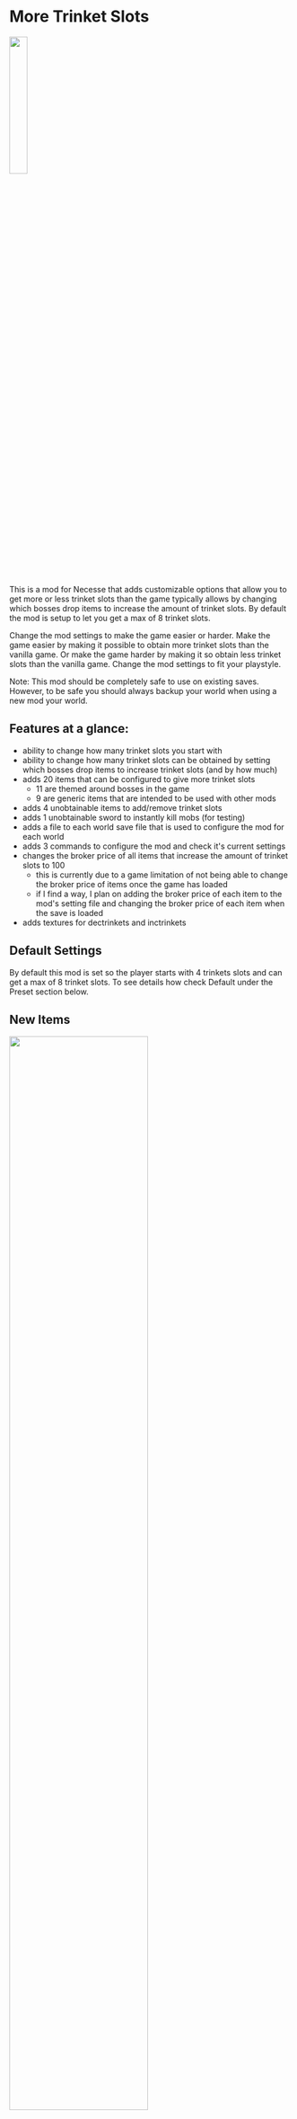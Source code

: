 # More Trinket Slots
<img src="https://github.com/project-curiosity/MoreTrinketSlots/blob/main/src/main/resources/preview.png" width=25% height=25%><br>
This is a mod for Necesse that adds customizable options that allow you to get more or less trinket slots than the game typically allows by changing which bosses drop items to increase the amount of trinket slots. By default the mod is setup to let you get a max of 8 trinket slots.

Change the mod settings to make the game easier or harder. Make the game easier by making it possible to obtain more trinket slots than the vanilla game. Or make the game harder by making it so obtain less trinket slots than the vanilla game. Change the mod settings to fit your playstyle.

Note: This mod should be completely safe to use on existing saves. However, to be safe you should always backup your world when using a new mod your world.

## Features at a glance:
- ability to change how many trinket slots you start with
- ability to change how many trinket slots can be obtained by setting which bosses drop items to increase trinket slots (and by how much)
- adds 20 items that can be configured to give more trinket slots
  - 11 are themed around bosses in the game
  - 9 are generic items that are intended to be used with other mods
- adds 4 unobtainable items to add/remove trinket slots
- adds 1 unobtainable sword to instantly kill mobs (for testing)
- adds a file to each world save file that is used to configure the mod for each world
- adds 3 commands to configure the mod and check it's current settings
- changes the broker price of all items that increase the amount of trinket slots to 100
  - this is currently due to a game limitation of not being able to change the broker price of items once the game has loaded
  - if I find a way, I plan on adding the broker price of each item to the mod's setting file and changing the broker price of each item when the save is loaded
- adds textures for dectrinkets and inctrinkets

## Default Settings
By default this mod is set so the player starts with 4 trinkets slots and can get a max of 8 trinket slots. To see details how check Default under the Preset section below.

## New Items
<img src="https://github.com/project-curiosity/MoreTrinketSlots/blob/main/src/main/images/allitems.png" width=70% height=70%><br>
These are the names of the items in the order they appear in the image above:
- Belt Clip, Spider Leg Keychain, Protective Case, Pocket Protector, Belt Bag, Trinket Pouch, Charm Bracelet
- Swamp Fruit, Dragon Satchel, Dry Bag, Sling Bag, How To Hold More Trinkets: Vol. 1-3
- How To Hold More Trinkets: Vol. 4-9
- moretrinketslots_dectrinkets10, moretrinketslots_dectrinkets5, dectrinkets, inctrinkets, moretrinketslots_inctrinkets5, moretrinketslots_inctrinkets10, Test Sword

## Commands
This mod adds 3 commands:

### `MTS.info <slots/bosses/items/all>`
- Outputs information about the mod's settings to chat for the user.
- Permission Level: User
- 4 Parameter Options
  - `slots`
    - tells the user the trinket slots they start with and the max amount they can get
  - `bosses`
    - tell the user which bosses drop items to increase trinket slots and their condition for doing so
  - `items`
    - tells the user all the items that increase trinket slots and how much slots they give
  - `all`
    - tells the user the slots, bosses, and items information

### `MTS.trinketslots <player/all/online/offline> <set/reset/max/adjust> <new amount>`
- Used to change the amount of trinket slots for the target.
- Permission Level: Owner
- Note: Items in trinket slots that are remove because of this will be lost.
- 4 options for who to target:
  - `player`
    - a specified online player, cannot target offline player
  - `offline`
    - all players who are currently offline
    - Note: Trinket slots for offline players can only be edited if the server does not allow outside characters.
  - `online`
      - all players who are currently online
  - `all`
      - every player that has ever joined the server
- 4 options for how to change trinket slots size
  - `set`
      - sets the target's trinket slot size to the specified new amount
  - `reset`
    - sets the target's trinket slot size to the initial trinket slots setting
  - `max`
    - sets the target's trinket slot size to the max possible based on the settings for the boss drops and items
  - `adjust`
    - changes the target's trinket slot size to be within the initial starting size and max possible size
      - if the target has less than the initial starting size they will be set the initial starting size
      - if the target has more than the max size they will be set to the max size
      - if the target's trinket slot size is between the initial and max size their trinket slot size will not change
- optional new amount parameter 
  - only used by `set` option

### `MTS.loadpreset <default/vanilla/nogain/zerotohero> <subpreset number>`
- Changes the mod settings to a built-in preset.
- Permission Level: Owner
- Note: When changing presets it is recommended to use `MTS.trinketslots all adjust` or `MTS.trinketslots all reset` to ensure all players have a trinket slot amount that fits within the preset's restrictions.
- 4 preset options
  - `default`
  - `vanilla`
  - `nogain`
  - `zerotohero`
  - These presets are explained below but for specific can be found below in the Presets section.
- optional `subpreset number` parameter
  - This parameter is used by `nogain` and `zerotohero` to get slightly different variations of these presets.

## Presets

### Default (default)
Changes the game to make it possible to get 8 trinket slots.
- Empty Pendant
  - Dropped By: Void Wizard
  - Sets trinket slots to 5
- Pirate Sheath
  - Dropped By: Pirate Captain
  - Sets trinket slots to 6
- The Crone's Crown
  - Dropped By: The Cursed Crone
  - Sets trinket slots to 7
- Wizard Socket
  - Dropped By: Fallen Wizard
  - Sets trinket slots to 8

### Vanilla (vanilla)
Preset that uses the same exact settings as the base game so you get a "vanilla" experience. Useful if you want access to the commands to change slots but don't want to actually change the game.

### No Gain (nogain)
Players can not gain more trinket slots, what they start with is what they get. Removes all boss drops that give trinket slots and changes items to give no slots. By default it is set to 4 trinket slots but you can use the optional `subpreset number` parameter to set the amount of trinket slots you get. For example you could use `MTS.loadpreset nogain 1` so players only have 1 trinket slot and there are no drops to get more.

### Zero to Hero (zerotohero)
Players start with 0 trinket slots and more bosses drop items to increase trinket slot size. There are six sub presets for this that can be chosen by entering 4, 6, 8, 10, 11, or 12 for the optional `subpreset number` parameter. These change drops so the max slots that can be obtained are 4, 6, 8, 10, 11, or 12. By default it choses the 6 preset. The subpresets are shown below.

#### 4
- Belt Clip
  - Dropped By: Evil's Protector
  - Sets trinket slots to 1
- Protective Case
  - Dropped By: Swamp Guardian
  - Sets trinket slots to 2
- Charm Bracelet
  - Dropped By: Cryo Queen
  - Sets trinket slots to 3
- Wizard Socket
  - Dropped By: Fallen Wizard
  - Sets trinket slots to 4

#### 6
- Belt Clip
  - Dropped By: Evil's Protector
  - Sets trinket slots to 1
- Empty Pendant
  - Dropped By: Void Wizard
  - Sets trinket slots to 2
- Pocket Protector
  - Dropped By: Ancient Vulture
  - Sets trinket slots to 3
- Trinket Pouch
  - Dropped By: Reaper
  - Sets trinket slots to 4
- Swamp Fruit
  - Dropped By: Pest Warden
  - Sets trinket slots to 5
- Wizard Socket
  - Dropped By: Fallen Wizard
  - Sets trinket slots to 6

#### 8
Makes is so about every other boss pre Fallen Wizard drops an item to increase trinket slots by 1.
- Belt Clip
  - Dropped By: Evil's Protector
  - Sets trinket slots to 1
- Spider Leg Keychain
  - Dropped By: Queen Spider
  - Sets trinket slots to 2
- Empty Pendant
  - Dropped By: Void Wizard
  - Sets trinket slots to 3
- Protective Case
  - Dropped By: Swamp Guardian
  - Sets trinket slots to 4
- Pocket Protector
  - Dropped By: Ancient Vulture
  - Sets trinket slots to 5
- Trinket Pouch
  - Dropped By: Reaper
  - Sets trinket slots to 6
- Swamp Fruit
  - Dropped By: Pest Warden
  - Sets trinket slots to 7
- Wizard Socket
  - Dropped By: Fallen Wizard
  - Sets trinket slots to 8

#### 10/11/12
Makes it so basically every boss drops an item to increase trinket slots by one. 11 and 12 are the same as the 10 preset except they include drops for the post Fallen Wizard bosses.
- Belt Clip
  - Dropped By: Evil's Protector
  - Sets trinket slots to 1
- Spider Leg Keychain
  - Dropped By: Queen Spider
  - Sets trinket slots to 2
- Empty Pendant
  - Dropped By: Void Wizard
  - Sets trinket slots to 3
- Protective Case
  - Dropped By: Swamp Guardian
  - Sets trinket slots to 4
- Pocket Protector
  - Dropped By: Ancient Vulture
  - Sets trinket slots to 5
- Trinket Pouch
  - Dropped By: Reaper
  - Sets trinket slots to 6
- Charm Bracelet
  - Dropped By: Cryo Queen
  - Sets trinket slots to 7
- Swamp Fruit
  - Dropped By: Pest Warden
  - Sets trinket slots to 8
- Dragon Satchel
  - Dropped By: Sage and Grit
  - Sets trinket slots to 9
- Wizard Socket
  - Dropped By: Fallen Wizard
  - Sets trinket slots to 10

If 11 or 12 is chosen there is also:
- Dry Bag
  - Dropped By: Mother Slime
  - Sets trinket slots to 11

If 12 is chosen there is also:
- Sling Bag
  - Dropped By: Night Swarm
  - Sets trinket slots to 12

## Settings File
You can configure the mod yourself by modifying the settings file that it creates. This mod creates a file called `mtsSettings.cfg` in each save file. This file is used to load settings for this mod. This makes it so each save file can have their own settings. Save files on windows can be found at `C:\Users\Your Username\AppData\Roaming\Necesse\saves`. Save files are stored as zip files, so to edit the settings file you will need an application to view and edit files inside zip files. When viewing the file it should look something like this:
```
MORETRINKETSLOTS = {
	initialSlots = 4,
	bossdrops = {
		fallenwizard = {
			itemID = wizardsocket,
			minSlots = 6,
			maxSlots = 6,
			increment = 1
		},
		voidwizard = {
			itemID = emptypendant,
			minSlots = 5,
			maxSlots = 5,
			increment = 1
		}
	}
}
```
- `initialSlots` is the amount of slots players should start with
- `bossdrops` is a list of each boss that drops items and each listing has details about that item that drops from them
- `itemID` is the itemID of the item that should drop from the boss
- `minSlots` is the lowest amount of slots the item will ever set the player to
  - in the example above the wizard socket will always set the players trinket slots to 6 when they are below or at 5
- `maxSlots` the maximum amount of slots that the can item can give and is also used for the condition for the boss drop
  - if the player is under the `maxSlots` then the item will drop from the boss
  - if the player is at or above `maxSlots` the item will not drop
  - this can be set to -1, or any negative number, if you want there to be no limit on the uses of the item
- `increment` is the amount of slots the item gives each time it is used
  - if adding the increment to you current slots would put you over `maxSlots` the mod will just set you to `maxSlots` instead

Items can be used multiple times in the list but mod will combine the instances to determine how the item works. The item will use the smallest `minSlots`, the largest `maxSlots`, and the average of all the `increment`s. This will be the resulting behavior of the item but each bosses will still use the `maxSlots` listed for them as the condition instead of the combined `maxSlots` of the item.

### Adding a drop for a boss
Any mob with a `privateLootTable` can be given a drop to increase trinkets, even bosses from other mods. All you need to do is find the `stringID` for the mob or it's complete class name. 
Finding the `stringID` is much more simple, all you need to do is the following:
1. go into a world that has cheats enabled
   - cheats can by entering `/allowcheats` twice in the chat
2. open the cheat menu by pressing F10
3. click mobs in the cheat menu
4. search for the mob in there
   - The mobs in the list are listed under their `stringID` so if you find the mob you are looking for you have also found the name you should use in this mod's settings.
     - for example the `stringID` for Cryo Queen is: `cryoqueen`
     - for example the `stringID` for Ignis the Lord of Flames from the mod [Aspects of Alteration](https://steamcommunity.com/sharedfiles/filedetails/?id=2997987435&searchtext=) is: `aoaboss2mob`
   - the mob that is used to spawn the boss may not always be the mob that actually has the loot table that is used
   - currently I don't know why but neither `sageandgrit` or `flyingspiritsbody` work so the class name has to be used instead
     - `necesse.entity.mobs.hostile.bosses.FlyingSpiritsHead`
   - in some situations like this it may be best to find the full class name and use that instead
5. copy the name from here into the settings file

If you can't find the `stringID` or it is giving you issues you can always find the mob's full class name instead. This process in a bit more complicated so I won't go into detail but the basic steps are:
1. find the mod's or game's jar file
2. decompile it with a Java decompiler application
3. find the mob's class
4. copy the full class name
   - for example the full class name of the mob that contains the loot table for Sage and Grit is:
     - `necesse.entity.mobs.hostile.bosses.FlyingSpiritsHead`
   - for example the full name of Ignis the Lord of Flames from the mod [Aspects of Alteration](https://steamcommunity.com/sharedfiles/filedetails/?id=2997987435&searchtext=) is:
     - `AoA.examples.AoABoss2Mob`
5. paste the full class name into the settings file

Below I will list the `itemID`s from this mod and the base game that can be used. I will also list `stringID`s and full class names for bosses in the base game.

### Mod's `itemIDS`
- Belt Clip
  - `moretrinketslots_evilsprotector`
- Spider Leg Keychain
  - `moretrinketslots_queenspider`
- Empty Pendant
  - `emptypendant`
- Protective Case
  - `moretrinketslots_swampguardian`
- Pocket Protector
  - `moretrinketslots_ancientvulture`
- Belt Bag
  - `moretrinketslots_piratecaptain`
- Trinket Pouch
  - `moretrinketslots_reaper`
- Charm Bracelet
  - `moretrinketslots_cryoqueen`
- Swamp Fruit
  - `moretrinketslots_pestwarden`
- Dragon Satchel
  - `moretrinketslots_sageandgrit`
- Wizard Socket
  - `wizardsocket`
- Dry Bag
  - `moretrinketslots_motherslime`
- Sling Bag
  - `moretrinketslots_nighswarm`
- How To Hold More Trinkets: Vol. 1
  - `moretrinketslots_genericitem_1`
- . . .
- How To Hold More Trinkets: Vol. 9
  - `moretrinketslots_genericitem_9`

### Boss `stringID`s and Full Class Names
- Evil's Protector
  - `evilsprotector`
  - `necesse.entity.mobs.hostile.bosses.EvilsProtectorMob`
- Queen Spider
  - `queenspider`
  - `necesse.entity.mobs.hostile.bosses.QueenSpiderMob`
- Void Wizard
  - `voidwizard`
  - `necesse.entity.mobs.hostile.bosses.VoidWizard`
- Swamp Guardian
  - `swampguardian`
  - `necesse.entity.mobs.hostile.bosses.SwampGuardianHead`
- Ancient Vulture
  - `ancientvulture`
  - `necesse.entity.mobs.hostile.bosses.AncientVultureMob`
- Pirate Captain
  - `piratecaptain`
  - `necesse.entity.mobs.hostile.bosses.PirateCaptainMob`
- Reaper
  - `reaper`
  - `necesse.entity.mobs.hostile.bosses.ReaperMob`
- Cryo Queen
  - `cryoqueen`
  - `necesse.entity.mobs.hostile.bosses.CryoQueenMob`
- Pest Warden
  - `pestwarden`
  - `necesse.entity.mobs.hostile.bosses.PestWardenHead`
- Sage and Grit
  - `necesse.entity.mobs.hostile.bosses.FlyingSpiritsHead`
- Fallen Wizard
  - `fallenwizard`
  - `necesse.entity.mobs.hostile.bosses.FallenWizardMob`
- Mother Slime
  - `motherslime`
  - `necesse.entity.mobs.hostile.bosses.MotherSlimeMob`
- Night Swarm
  - `nightswarm`
  - `necesse.entity.mobs.hostile.bosses.NightSwarmLevelEvent`

## Download
For client use, the mod can be downloaded through the steam workshop page [here](https://steamcommunity.com/sharedfiles/filedetails/?id=3052859125).<br>
For server use, the jar file jar can be downloaded [here](https://github.com/project-curiosity/MoreTrinketSlots/releases).

## Bugs and Recommendations
Recommendations for how to improve this mod are highly recommended.
You can report bugs, suggest updates, or ask for help on github [here](https://github.com/project-curiosity/MoreTrinketSlots/issues) or on the steam workshop discussion [here](https://steamcommunity.com/workshop/filedetails/discussion/3052859125/3934517363281859481/).

## Future Updates
As of right now I consider this mod to be feature complete. This means that I do not plan on making any large changes or updates to this mod. I will primarily only update the mod to fix bugs and keep it up to date for future game updates. However, I would love to hear everyone's ideas on how I can improve the mod. If I like the idea or if the idea is requested enough I may add it into the mod. You can make suggestions on the github page [here](https://github.com/project-curiosity/MoreTrinketSlots/issues) or on the steam workshop discussion [here](https://steamcommunity.com/workshop/filedetails/discussion/3052859125/3934517363281861155/).
